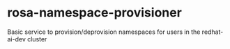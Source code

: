# rosa-namespace-provisioner
Basic service to provision/deprovision namespaces for users in the redhat-ai-dev cluster
